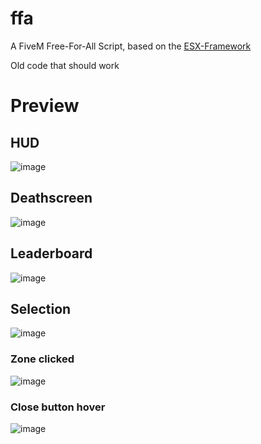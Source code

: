 # ffa

A FiveM Free-For-All Script, based on the [ESX-Framework](https://github.com/esx-framework/esx-legacy)

Old code that should work

# Preview #

## HUD ##

![image](https://user-images.githubusercontent.com/101870550/219577593-18955947-d251-4fce-935d-e8f21a942ebc.png)

## Deathscreen ##

![image](https://user-images.githubusercontent.com/101870550/219577640-12d59067-ed30-4856-8448-fd1b579f2137.png)

## Leaderboard ##

![image](https://user-images.githubusercontent.com/101870550/219577688-47300b4e-e4ef-47b6-b8a4-9c0927b96205.png)

## Selection ##

![image](https://user-images.githubusercontent.com/101870550/219577757-2df57037-d1de-4c24-9074-614f62bbad2b.png)

### Zone clicked ###

![image](https://user-images.githubusercontent.com/101870550/219577875-23ee8c96-86d7-4c67-9f68-bc2e07b7f832.png)

### Close button hover ###

![image](https://user-images.githubusercontent.com/101870550/219577866-7cc49596-9854-4219-85cb-b9b282139f8b.png)
